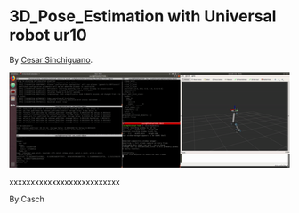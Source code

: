 # 3D_Pose_Estimation with Universal robot ur10
By [Cesar Sinchiguano](https://github.com/Sinchiguano).

<p align="center">
<img src="https://github.com/Sinchiguano/Perception_ur10/blob/master/tmp/ur10.gif", width="780">
</p>



xxxxxxxxxxxxxxxxxxxxxxxxxx





By:Casch
